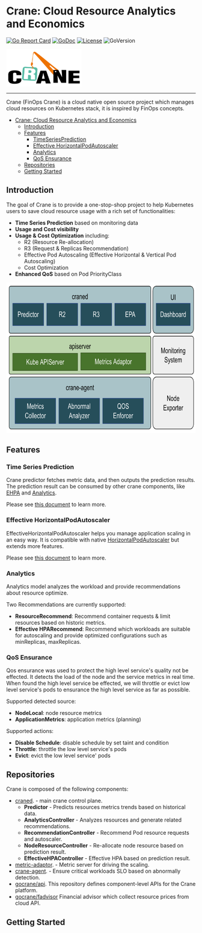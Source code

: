 # Crane: Cloud Resource Analytics and Economics

[![Go Report Card](https://goreportcard.com/badge/github.com/gocrane/crane)](https://goreportcard.com/report/github.com/gocrane/crane)
[![GoDoc](https://godoc.org/github.com/gocrane/crane?status.svg)](https://godoc.org/github.com/gocrane/crane)
[![License](https://img.shields.io/github/license/gocrane/crane)](https://www.apache.org/licenses/LICENSE-2.0.html)
![GoVersion](https://img.shields.io/github/go-mod/go-version/gocrane/crane)

<img alt="Crane logo" height="100" src="docs/images/crane.svg" title="Crane" width="200"/>

---

Crane (FinOps Crane) is a cloud native open source project which manages cloud resources on Kubernetes stack, it is inspired by FinOps concepts.

- [Crane: Cloud Resource Analytics and Economics](#crane-cloud-resource-analytics-and-economics)
  - [Introduction](#introduction)
  - [Features](#features)
    - [TimeSeriesPrediction](#Time-series-prediction)
    - [Effective HorizontalPodAutoscaler](#effective-horizontalpodautoscaler)
    - [Analytics](#analytics)
    - [QoS Ensurance](#qos-ensurance)
  - [Repositories](#repositories)
  - [Getting Started](#getting-started)

## Introduction

The goal of Crane is to provide a one-stop-shop project to help Kubernetes users to save cloud resource usage with a rich set of functionalities:

- **Time Series Prediction** based on monitoring data
- **Usage and Cost visibility**
- **Usage & Cost Optimization** including:
  - R2 (Resource Re-allocation)
  - R3 (Request & Replicas Recommendation)
  - Effective Pod Autoscaling (Effective Horizontal & Vertical Pod Autoscaling)
  - Cost Optimization
- **Enhanced QoS** based on Pod PriorityClass

<img alt="Crane Overview" height="400" src="docs/images/crane-overview.png" width="700"/>

## Features
### Time Series Prediction

Crane predictor fetches metric data, and then outputs the prediction results.
The prediction result can be consumed by other crane components, like [EHPA](#effective-horizontalpodautoscaler) and [Analytics](#analytics).

Please see [this document](./docs/tutorials/using-time-series-prediction.md) to learn more.

### Effective HorizontalPodAutoscaler

EffectiveHorizontalPodAutoscaler helps you manage application scaling in an easy way. It is compatible with native [HorizontalPodAutoscaler](https://kubernetes.io/docs/tasks/run-application/horizontal-pod-autoscale/) but extends more features.

Please see [this document](./docs/tutorials/using-effective-hpa-to-scaling-with-effectiveness.md) to learn more.

### Analytics

Analytics model analyzes the workload and provide recommendations about resource optimize.

Two Recommendations are currently supported:
- **ResourceRecommend**: Recommend container requests & limit resources based on historic metrics.
- **Effective HPARecommend**: Recommend which workloads are suitable for autoscaling and provide optimized configurations such as minReplicas, maxReplicas.

### QoS Ensurance
Qos ensurance was used to protect the  high level service's quality not be effected. It detects the load of the node and the service metrics in real time.
When found the high level service be effected, we will throttle or evict low level service's pods to ensurance the high level service as far as possible.

Supported detected source:
- **NodeLocal**: node resource metrics
- **ApplicationMetrics**: application metrics (planning)

Supported actions:
- **Disable Schedule**: disable schedule by set taint and condition
- **Throttle**: throttle the low level service's pods
- **Evict**: evict the low level service' pods

## Repositories

Crane is composed of the following components:
- [craned](cmd/craned). - main crane control plane.
  - **Predictor** - Predicts resources metrics trends based on historical data.
  - **AnalyticsController** - Analyzes resources and generate related recommendations.
  - **RecommendationController** - Recommend Pod resource requests and autoscaler.
  - **NodeResourceController** - Re-allocate node resource based on prediction result.
  - **EffectiveHPAController** - Effective HPA based on prediction result.
- [metric-adaptor](cmd/metric-adapter). - Metric server for driving the scaling.
- [crane-agent](cmd/crane-agent). - Ensure critical workloads SLO based on abnormally detection.
- [gocrane/api](https://github.com/gocrane/api). This repository defines component-level APIs for the Crane platform.
- [gocrane/fadvisor](https://github.com/gocrane/fadvisor) Financial advisor which collect resource prices from cloud API. 

## Getting Started